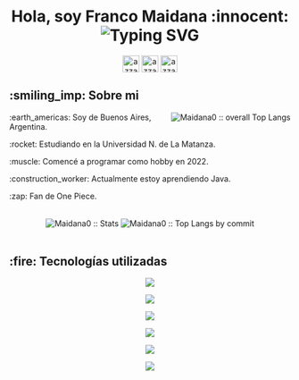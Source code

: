 <h1 align="center">Hola, soy Franco Maidana :innocent: <img align="center" src="https://readme-typing-svg.demolab.com?font=Fira+Code&size=22&pause=1000&right=true&vCenter=true&width=438&lines=Full+Stack+Web+Developer" alt="Typing SVG" />
</h1>
   <p align="center">
   <a href="www.linkedin.com/in/maidana-franco07" target="blank"><img align="center"
         src="https://img.shields.io/badge/linkedin-%231DA1F2.svg?style=for-the-badge&logo=linkedin&logoColor=white"
         alt="azzar" height="30"/></a>
   <a href="mailto:equipo.maidana.franco07@gmail.com" target="blank"><img align="center"
         src="https://img.shields.io/badge/gmail-EA4335.svg?style=for-the-badge&logo=gmail&logoColor=white"
         alt="azzar" height="30"/></a>
   <a href="https://www.instagram.com/franco_maidana07/" target="blank"><img align="center"
         src="https://img.shields.io/badge/instagram-%23E4405F.svg?style=for-the-badge&logo=Instagram&logoColor=white"
         alt="azzar" height="30"/></a
</p>


<h2>:smiling_imp: Sobre mi</h2>
<img  align="right" src="https://github-readme-stats.vercel.app/api/top-langs/?username=Maidana0&langs_count=6&theme=gruvbox&layout=compact&hide_border=true&locale=es" alt="Maidana0 :: overall Top Langs" />
<div align="left">
   <p>:earth_americas: Soy de Buenos Aires, Argentina.</p>
   <p>:rocket: Estudiando en la Universidad N. de La Matanza.</p>
   <p>:muscle: Comencé a programar como hobby en 2022.</p>
   <p>:construction_worker: Actualmente estoy aprendiendo Java.</p>
   <p>:zap: Fan de One Piece. </p>
</div>
<br/>
<div align="center">
  <img align="center"   alt="Maidana0 :: Stats"  src="https://github-readme-stats.vercel.app/api?username=Maidana0&show_icons=true&theme=gruvbox&layout=compact&hide_border=true&locale=es" />
  <img align="center" src="https://github-profile-summary-cards.vercel.app/api/cards/most-commit-language?username=Maidana0&theme=gruvbox&layout=compact&hide_border=true&locale=es" alt="Maidana0 :: Top Langs by commit" />
</div>
<br/>
<h2>:fire: Tecnologías utilizadas</h2>
<div>
<p align="center">
  <a href="https://skillicons.dev">
    <img src="https://skillicons.dev/icons?i=vscode,eclipse,git,nodejs,npm,bun,figma" />
  </a>
</p>
<p align="center">
  <a href="https://skillicons.dev">
    <img src="https://skillicons.dev/icons?i=html,css,javascript,typescript,python,java,astro" />
  </a>
</p>
<p align="center">
  <a href="https://skillicons.dev">
    <img src="https://skillicons.dev/icons?i=react,vite,nextjs,express,nestjs,django," />
  </a>
</p>
<p align="center">
  <a href="https://skillicons.dev">
    <img src="https://skillicons.dev/icons?i=mongodb,firebase,sequelize,prisma,,," />
  </a>
</p>
<p align="center">
  <a href="https://skillicons.dev">
    <img src="https://skillicons.dev/icons?i=bootstrap,tailwind,sass,materialui,styledcomponents,," />
  </a>
</p>
   <p align="center">
  <a href="https://skillicons.dev">
    <img src="https://skillicons.dev/icons?i=vercel,netlify,github,postman,swagger,," />
  </a>
</p>
</div>
